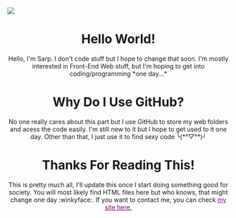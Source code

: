 <img src="https://pbs.twimg.com/profile_banners/1012308079986147329/1597907253/1500x500">
<h1 align="center">Hello World!</h1>
<p align="center">Hello, I'm Sarp. I don't code stuff but I hope to change that soon. I'm mostly interested in Front-End Web stuff, but I'm hoping to get into coding/programming *one day...*</p>

<h1 align="center">Why Do I Use GitHub?</h1>
<p align="center"> No one really cares about this part but I use GitHub to store my web folders and acess the code easily. I'm still new to it but I hope to get used to it one day.
Other than that, I just use it to find sexy code ╰(*°▽°*)╯ </p>

<h1 align="center"> Thanks For Reading This!</h1>
<p align="center"> This is pretty much all, I'll update this once I start doing something good for society. You will most likely find HTML files here but who knows, that might change one day :winkyface:. If you want to contact me, you can check <a style="color: purple;" href="https://s6rp.github.io/-/">my site here.</a>


